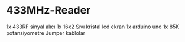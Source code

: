# 433MHz-Reader
1x 433RF sinyal alıcı
1x 16x2 Sıvı kristal lcd ekran
1x arduino uno
1x 85K potansiyometre
Jumper kablolar
